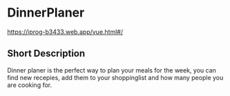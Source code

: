 # DinnerPlaner
https://iprog-b3433.web.app/vue.html#/ 
## Short Description
Dinner planer is the perfect way to plan your meals for the week, you can find new recepies, add them to your shoppinglist and how many people you are cooking for.
